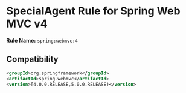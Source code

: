 # SpecialAgent Rule for Spring Web MVC v4

**Rule Name:** `spring:webmvc:4`

## Compatibility

```xml
<groupId>org.springframework</groupId>
<artifactId>spring-webmvc</artifactId>
<version>[4.0.0.RELEASE,5.0.0.RELEASE)</version>
```